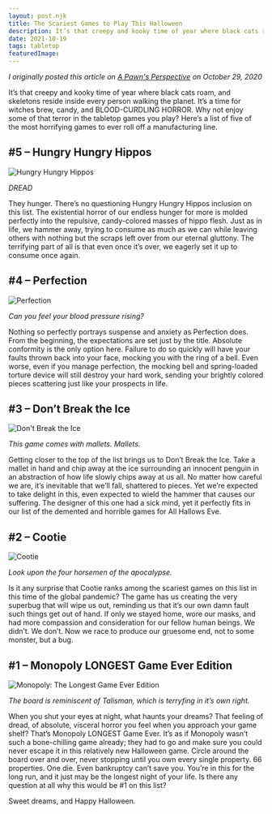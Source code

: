 ```yaml
---
layout: post.njk
title: The Scariest Games to Play This Halloween
description: It’s that creepy and kooky time of year where black cats roam, and skeletons reside inside every person walking the planet. It’s a time for witches brew, candy, and BLOOD-CURDLING HORROR. Why not enjoy some of that terror in the tabletop games you play? Here’s a list of five of the most horrifying games to ever roll off a manufacturing line.
date: 2021-10-19
tags: tabletop
featuredImage: 
---
```

*I originally posted this article on [A Pawn's Perspective](https://web.archive.org/web/20201201000000*/https://pawnsperspective.com/the-scariest-games-to-play-this-halloween/) on October 29, 2020*

It’s that creepy and kooky time of year where black cats roam, and skeletons reside inside every person walking the planet. It’s a time for witches brew, candy, and BLOOD-CURDLING HORROR. Why not enjoy some of that terror in the tabletop games you play? Here’s a list of five of the most horrifying games to ever roll off a manufacturing line.

## #5 – Hungry Hungry Hippos
<img src="/assets/images//the-scariest-games-to-play-this-halloween/hungryhungryhippos.jpg" alt="Hungry Hungry Hippos"/>

*DREAD*

They hunger. There’s no questioning Hungry Hungry Hippos inclusion on this list. The existential horror of our endless hunger for more is molded perfectly into the repulsive, candy-colored masses of hippo flesh. Just as in life, we hammer away, trying to consume as much as we can while leaving others with nothing but the scraps left over from our eternal gluttony. The terrifying part of all is that even once it’s over, we eagerly set it up to consume once again.

## #4 – Perfection
<img src="/assets/images//the-scariest-games-to-play-this-halloween/perfection.jpg" alt="Perfection"/>

*Can you feel your blood pressure rising?*

Nothing so perfectly portrays suspense and anxiety as Perfection does. From the beginning, the expectations are set just by the title. Absolute conformity is the only option here. Failure to do so quickly will have your faults thrown back into your face, mocking you with the ring of a bell. Even worse, even if you manage perfection, the mocking bell and spring-loaded torture device will still destroy your hard work, sending your brightly colored pieces scattering just like your prospects in life.

## #3 – Don’t Break the Ice
<img src="/assets/images//the-scariest-games-to-play-this-halloween/dontbreaktheice.jpg" alt="Don't Break the Ice"/>

*This game comes with mallets. Mallets.*

Getting closer to the top of the list brings us to Don’t Break the Ice. Take a mallet in hand and chip away at the ice surrounding an innocent penguin in an abstraction of how life slowly chips away at us all. No matter how careful we are, it’s inevitable that we’ll fall, shattered to pieces. Yet we’re expected to take delight in this, even expected to wield the hammer that causes our suffering. The designer of this one had a sick mind, yet it perfectly fits in our list of the demented and horrible games for All Hallows Eve.

## #2 – Cootie
<img src="/assets/images//the-scariest-games-to-play-this-halloween/cootie.jpg" alt="Cootie"/>

*Look upon the four horsemen of the apocalypse.*

Is it any surprise that Cootie ranks among the scariest games on this list in this time of the global pandemic? The game has us creating the very superbug that will wipe us out, reminding us that it’s our own damn fault such things get out of hand. If only we stayed home, wore our masks, and had more compassion and consideration for our fellow human beings. We didn’t. We don’t. Now we race to produce our gruesome end, not to some monster, but a bug.

## #1 – Monopoly LONGEST Game Ever Edition
<img src="/assets/images//the-scariest-games-to-play-this-halloween/longestgameever.jpg" alt="Monopoly: The Longest Game Ever Edition"/>

*The board is reminiscent of Talisman, which is terryfing in it’s own right.*

When you shut your eyes at night, what haunts your dreams? That feeling of dread, of absolute, visceral horror you feel when you approach your game shelf? That’s Monopoly LONGEST Game Ever. It’s as if Monopoly wasn’t such a bone-chilling game already; they had to go and make sure you could never escape it in this relatively new Halloween game. Circle around the board over and over, never stopping until you own every single property. 66 properties. One die. Even bankruptcy can’t save you. You’re in this for the long run, and it just may be the longest night of your life. Is there any question at all why this would be #1 on this list?

Sweet dreams, and Happy Halloween.